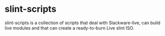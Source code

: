 # slint-scripts
slint-scripts is a collection of scripts that deal with Slackware-live, can build live modules and that can create a ready-to-burn Live slint ISO. 
